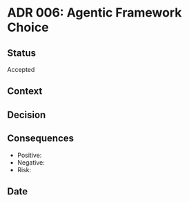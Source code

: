 # ADR 006: Agentic Framework Choice

## Status
Accepted

## Context

## Decision

## Consequences
- Positive: 
- Negative: 
- Risk: 

## Date